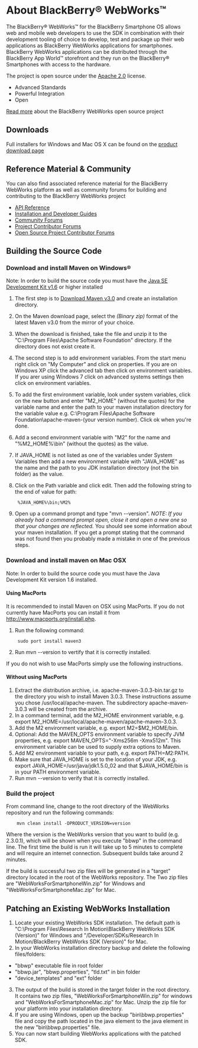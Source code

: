 # About BlackBerry&reg; WebWorks&trade;

The BlackBerry&reg; WebWorks&trade; for the BlackBerry Smartphone OS allows web and mobile web developers to use the SDK in combination with their development 
tooling of choice to develop, test and package up their web applications as BlackBerry WebWorks applications for smartphones. 
BlackBerry WebWorks applications can be distributed through the BlackBerry App World&trade; storefront and they run on the BlackBerry&reg; Smartphones 
with access to the hardware.

The project is open source under the [Apache 2.0](http://www.apache.org/licenses/LICENSE-2.0.html) license.

* Advanced Standards
* Powerful Integration
* Open
 
[Read more](http://blackberry.github.com) about the BlackBerry WebWorks open source project

## Downloads
Full installers for Windows and Mac OS X can be found on the [product download page](http://developer.blackberry.com/html5/download/sdk)

## Reference Material &amp; Community
You can also find associated reference material for the BlackBerry WebWorks platform as well as community forums for building and contributing to the BlackBerry WebWorks project

* [API Reference](http://developer.blackberry.com/html5/api)
* [Installation and Developer Guides](http://developer.blackberry.com/html5/documentation)
* [Community Forums](http://supportforums.blackberry.com/t5/Web-Development/bd-p/browser_dev)
* [Project Contributor Forums](http://supportforums.blackberry.com/t5/BlackBerry-WebWorks/bd-p/ww_con)
* [Open Source Project Contributor Forums](http://supportforums.blackberry.com/t5/BlackBerry-WebWorks/bd-p/ww_con)

## Building the Source Code
 
### Download and install Maven on Windows&reg;
Note: In order to build the source code you must have the [Java SE Development Kit v1.6](http://java.sun.com/javase/downloads/index.jsp#jdk) or higher installed
 
1. The first step is to [Download Maven v3.0](http://maven.apache.org/download.html) and create an installation directory.
2. On the Maven download page, select the _(Binary zip)_ format of the latest Maven v3.0 from the mirror of your choice.
3. When the download is finished, take the file and unzip it to the "C:\Program Files\Apache Software Foundation" directory. If the directory does not exist create it.
4. The second step is to add environment variables. From the start menu right click on "My Computer" and click on properties. If you are on Windows XP click the advanced tab then click on environment variables. If you arer using Windows 7 click on advanced systems settings then click on environment variables.
5. To add the first environment variable, look under system variables, click on the new button and enter "M2_HOME" (without the quotes) for the variable name and enter the path to your maven installation directory for the variable value e.g. C:\Program Files\Apache Software Foundation\apache-maven-(your version number). Click ok when you're done.
6. Add a second environment variable with "M2" for the name and "%M2_HOME%\bin" (without the quotes) as the value.
7. If JAVA_HOME is not listed as one of the variables under System Variables then add a new environment variable with "JAVA_HOME" as the name and the path to you JDK installation directory (not the bin folder) as the value.
8. Click on the Path variable and click edit. Then add the following string to the end of value for path:
 
        %JAVA_HOME%\bin;%M2%
     
9. Open up a command prompt and type "mvn --version". _NOTE: If you already had a command prompt open, close it and open a new one so that your changes are reflected._ You should see some information about your maven installation. If you get a prompt stating that the command was not found then you probably made a mistake in one of the previous steps.

### Download and install maven on Mac OSX

Note: In order to build the source code you must have the Java Development Kit version 1.6 installed.


#### Using MacPorts 
It is recommended to install Maven on OSX using MacPorts. If you do not currently have MacPorts you can install it from http://www.macports.org/install.php.

1. Run the following command:
 
        sudo port install maven3
      
2. Run mvn --version to vertify that it is correctly installed.

If you do not wish to use MacPorts simply use the following instructions.

#### Without using MacPorts
1. Extract the distribution archive, i.e. apache-maven-3.0.3-bin.tar.gz to the directory you wish to install Maven 3.0.3. These instructions assume you chose /usr/local/apache-maven. The subdirectory apache-maven-3.0.3 will be created from the archive.
2. In a command terminal, add the M2_HOME environment variable, e.g. export M2_HOME=/usr/local/apache-maven/apache-maven-3.0.3.
3. Add the M2 environment variable, e.g. export M2=$M2_HOME/bin.
4. Optional: Add the MAVEN_OPTS environment variable to specify JVM properties, e.g. export MAVEN_OPTS="-Xms256m -Xmx512m". This environment variable can be used to supply extra options to Maven.
5. Add M2 environment variable to your path, e.g. export PATH=$M2:$PATH.
6. Make sure that JAVA_HOME is set to the location of your JDK, e.g. export JAVA_HOME=/usr/java/jdk1.5.0_02 and that $JAVA_HOME/bin is in your PATH environment variable.
7. Run mvn --version to verify that it is correctly installed.

### Build the project
 
From command line, change to the root directory of the WebWorks repository and run the following commands:
 
        mvn clean install -DPRODUCT_VERSION=version
 
Where the version is the WebWorks version that you want to build (e.g. 2.3.0.1), which will be shown when you execute "bbwp" in the command line.
The first time the build is run it will take up to 5 minutes to complete and will require an internet connection. Subsequent builds take around 2 minutes.
 
If the build is successful two zip files will be generated in a "target" directory located in the root of the WebWorks repository.
The Two zip files are "WebWorksForSmartphoneWin.zip" for Windows and "WebWorksForSmartphoneMac.zip" for Mac.


## Patching an Existing WebWorks Installation

1. Locate your existing WebWorks SDK installation. The default path is 
"C:\Program Files\Research In Motion\BlackBerry WebWorks SDK (Version)"
for Windows and 
"/Developer/SDKs/Research In Motion/BlackBerry WebWorks SDK (Version)"
for Mac.
2. In your WebWorks installation directory backup and delete the following files/folders:
 - "bbwp" executable file in root folder
 - "bbwp.jar", "bbwp.properties", "tld.txt" in bin folder 
 - "device_templates" and "ext" folder
3. The output of the build is stored in the target folder in the root
directory. It contains two zip files, "WebWorksForSmartphoneWin.zip"
for windows and "WebWorksForSmartphoneMac.zip" for Mac. Unzip the zip
file for your platform into your installation directory. 
4. If you are using Windows, open up the backup "bin\bbwp.properties" file
and copy the path located in the java element to the java element in the
new "bin\bbwp.properties" file.
5. You can now start building WebWorks applications with the patched SDK.


